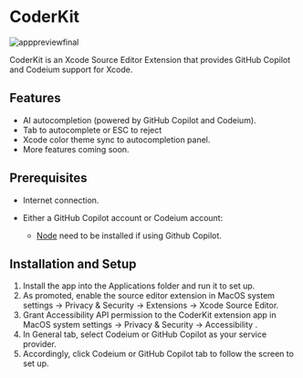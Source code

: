 # CoderKit
![apppreviewfinal](https://github.com/user-attachments/assets/c17c5829-c36d-44df-93e0-0ecf26d2f491)

CoderKit is an Xcode Source Editor Extension that provides GitHub Copilot and Codeium support for Xcode.

## Features

- AI autocompletion (powered by GitHub Copilot and Codeium).
- Tab to autocomplete or ESC to reject
- Xcode color theme sync to autocompletion panel.
- More features coming soon.

## Prerequisites

- Internet connection.

- Either a GitHub Copilot account or Codeium account:
  - [Node](https://nodejs.org/) need to be installed if using Github Copilot.

## Installation and Setup

1. Install the app into the Applications folder and run it to set up.
2. As promoted, enable the source editor extension in MacOS system settings -> Privacy & Security -> Extensions -> Xcode Source Editor.
3. Grant Accessibility API permission to the CoderKit extension app in MacOS system settings -> Privacy & Security -> Accessibility .
4. In General tab, select Codeium or GitHub Copilot as your service provider.
5. Accordingly, click Codeium or GitHub Copilot tab to follow the screen to set up.


